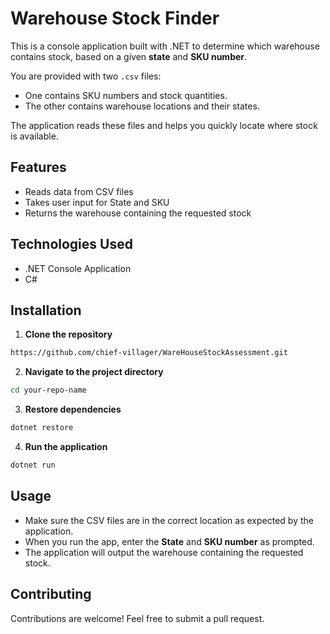 # Warehouse Stock Finder

This is a console application built with .NET to determine which warehouse contains stock, based on a given **state** and **SKU number**.

You are provided with two `.csv` files:
- One contains SKU numbers and stock quantities.
- The other contains warehouse locations and their states.

The application reads these files and helps you quickly locate where stock is available.

## Features

- Reads data from CSV files
- Takes user input for State and SKU
- Returns the warehouse containing the requested stock

## Technologies Used

- .NET Console Application
- C#

## Installation

1. **Clone the repository**

```bash
https://github.com/chief-villager/WareHouseStockAssessment.git
```

2. **Navigate to the project directory**

```bash
cd your-repo-name
```

3. **Restore dependencies**

```bash
dotnet restore
```

4. **Run the application**

```bash
dotnet run
```

## Usage

- Make sure the CSV files are in the correct location as expected by the application.
- When you run the app, enter the **State** and **SKU number** as prompted.
- The application will output the warehouse containing the requested stock.

## Contributing

Contributions are welcome! Feel free to submit a pull request.

